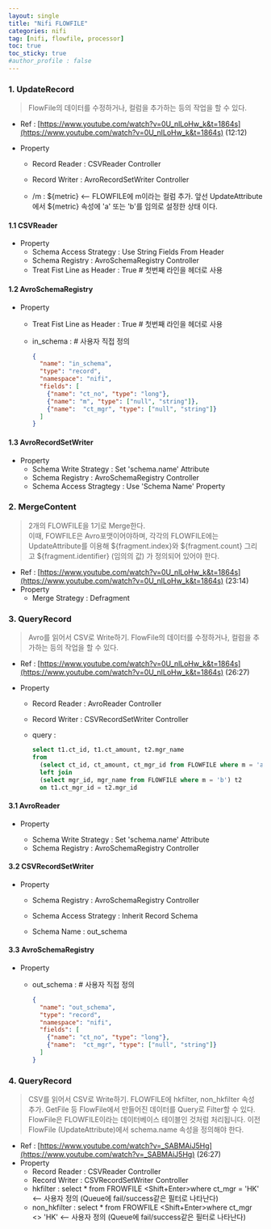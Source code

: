 ```yaml
---
layout: single
title: "Nifi FLOWFILE"
categories: nifi
tag: [nifi, flowfile, processor]
toc: true
toc_sticky: true
#author_profile : false
---
```




### 1. UpdateRecord

> FlowFile의 데이터를 수정하거나, 컬럼을 추가하는 등의 작업을 할 수 있다.  

* Ref : [https://www.youtube.com/watch?v=0U_nlLoHw_k&t=1864s](https://www.youtube.com/watch?v=0U_nlLoHw_k&t=1864s) (12:12)

* Property

  - Record Reader : CSVReader Controller

  - Record Writer : AvroRecordSetWriter Controller

  - /m :  ${metric} <-- FLOWFILE에 m이라는 컬럼 추가. 앞선 UpdateAttribute에서 ${metric} 속성에 'a' 또는 'b'를 임의로 설정한 상태 이다.


#### 1.1 CSVReader

* Property
  * Schema Access Strategy : Use String Fields From Header
  * Schema Registry : AvroSchemaRegistry Controller
  * Treat Fist Line as Header : True # 첫번째 라인을 헤더로 사용

#### 1.2 AvroSchemaRegistry

* Property

  * Treat Fist Line as Header : True # 첫번째 라인을 헤더로 사용

  * in_schema :   # 사용자 직접 정의

    ```json
    {
      "name": "in_schema",
      "type": "record",
      "namespace": "nifi",
      "fields": [
        {"name": "ct_no", "type": "long"},
        {"name": "m", "type": ["null", "string"]},
        {"name":  "ct_mgr", "type": ["null", "string"]}
      ]
    }
    ```

#### 1.3 AvroRecordSetWriter

* Property
  * Schema Write Strategy : Set 'schema.name' Attribute
  * Schema Registry : AvroSchemaRegistry Controller
  * Schema Access Stragtegy : Use 'Schema Name' Property



### 2. MergeContent

> 2개의  FLOWFILE을 1기로 Merge한다.<br>
> 이때, FOWFILE은 Avro포맷이어야하며, 각각의 FLOWFILE에는 UpdateAttribute를 이용해 ${fragment.index}와 ${fragment.count} 그리고 ${fragment.identifier} (임의의 값) 가 정의되어 있어야 한다.

* Ref : [https://www.youtube.com/watch?v=0U_nlLoHw_k&t=1864s](https://www.youtube.com/watch?v=0U_nlLoHw_k&t=1864s) (23:14)
* Property
  -  Merge Strategy : Defragment



### 3. QueryRecord

> Avro를 읽어서 CSV로 Write하기. FlowFile의 데이터를 수정하거나, 컬럼을 추가하는 등의 작업을 할 수 있다.  

* Ref : [https://www.youtube.com/watch?v=0U_nlLoHw_k&t=1864s](https://www.youtube.com/watch?v=0U_nlLoHw_k&t=1864s) (26:27)

* Property

  - Record Reader : AvroReader Controller

  - Record Writer : CSVRecordSetWriter Controller

  - query : 

    ```sql
    select t1.ct_id, t1.ct_amount, t2.mgr_name
    from 
      (select ct_id, ct_amount, ct_mgr_id from FLOWFILE where m = 'a') t1
      left join 
      (select mgr_id, mgr_name from FLOWFILE where m = 'b') t2
      on t1.ct_mgr_id = t2.mgr_id
    ```

#### 3.1 AvroReader

* Property

  * Schema Write Strategy : Set 'schema.name' Attribute
  * Schema Registry : AvroSchemaRegistry Controller

  

#### 3.2 CSVRecordSetWriter

* Property	

  * Schema Registry : AvroSchemaRegistry Controller

  * Schema Access Strategy : Inherit Record Schema

  * Schema Name : out_schema

    

#### 3.3 AvroSchemaRegistry

* Property

  * out_schema :   # 사용자 직접 정의

    ```json
    {
      "name": "out_schema",
      "type": "record",
      "namespace": "nifi",
      "fields": [
        {"name": "ct_no", "type": "long"},
        {"name":  "ct_mgr", "type": ["null", "string"]}
      ]
    }
    ```

#### 

### 4. QueryRecord

> CSV를 읽어서 CSV로 Write하기.  FLOWFILE에 hkfilter, non_hkfilter 속성 추가. GetFile 등 FlowFile에서 만들어진 데이터를 Query로 Filter할 수 있다. FlowFile은 FLOWFILE이라는 데이터베이스 테이블인 것처럼 처리됩니다. 이전 FlowFile (UpdateAttribute)에서 schema.name 속성을 정의해야 한다. 

* Ref : [https://www.youtube.com/watch?v=_SABMAiJ5Hg](https://www.youtube.com/watch?v=_SABMAiJ5Hg) (26:27)
* Property
  - Record Reader : CSVReader Controller
  - Record Writer : CSVRecordSetWriter Controller
  - hkfilter : select * from FROWFILE <Shift+Enter>where ct_mgr = 'HK' <-- 사용자 정의 (Queue에 fail/success같은 필터로 나타난다)
  - non_hkfilter : select * from FROWFILE <Shift+Enter>where ct_mgr <> 'HK' <-- 사용자 정의 (Queue에 fail/success같은 필터로 나타난다)
